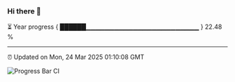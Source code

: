 ### Hi there 👋

⏳ Year progress { ██████▁▁▁▁▁▁▁▁▁▁▁▁▁▁▁▁▁▁▁▁▁▁▁▁ } 22.48 %

---

⏰ Updated on Mon, 24 Mar 2025 01:10:08 GMT

![Progress Bar CI](https://github.com/liununu/liununu/workflows/Progress%20Bar%20CI/badge.svg)
